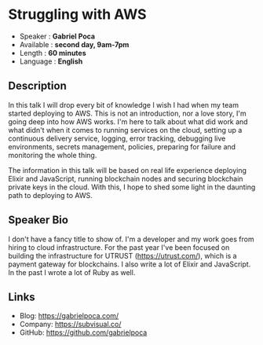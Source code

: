 Struggling with AWS
=========================

* Speaker   : **Gabriel Poca**
* Available : **second day, 9am-7pm**
* Length    : **60 minutes**
* Language  : **English**

Description
-----------

In this talk I will drop every bit of knowledge I wish I had when my team started deploying to AWS. This is not an introduction, nor a love story, I'm going deep into how AWS works. I'm here to talk about what did work and what didn't when it comes to running services on the cloud, setting up a continuous delivery service, logging, error tracking, debugging live environments, secrets management, policies, preparing for failure and monitoring the whole thing.

The information in this talk will be based on real life experience deploying Elixir and JavaScript, running blockchain nodes and securing blockchain private keys in the cloud. With this, I hope to shed some light in the daunting path to deploying to AWS.

Speaker Bio
-----------

I don't have a fancy title to show of. I'm a developer and my work goes from hiring to cloud infrastructure. For the past year I've been focused on building the infrastructure for UTRUST (https://utrust.com/), which is a payment gateway for blockchains. I also write a lot of Elixir and JavaScript. In the past I wrote a lot of Ruby as well.

Links
-----

* Blog: https://gabrielpoca.com/
* Company: https://subvisual.co/
* GitHub: https://github.com/gabrielpoca
